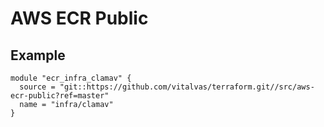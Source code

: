 # AWS ECR Public

## Example

```hcl
module "ecr_infra_clamav" {
  source = "git::https://github.com/vitalvas/terraform.git//src/aws-ecr-public?ref=master"
  name = "infra/clamav"
}
```
